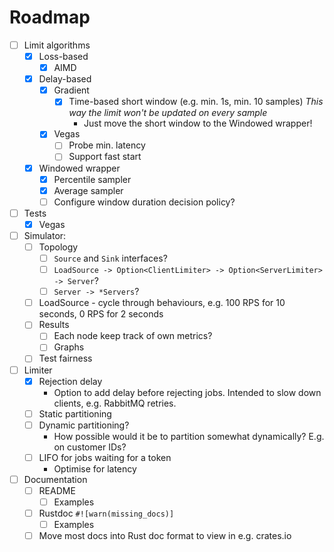 # Roadmap

- [ ] Limit algorithms
  - [x] Loss-based
    - [x] AIMD
  - [x] Delay-based
    - [x] Gradient
      - [x] Time-based short window (e.g. min. 1s, min. 10 samples)
            _This way the limit won't be updated on every sample_
        - Just move the short window to the Windowed wrapper!
    - [x] Vegas
      - [ ] Probe min. latency
      - [ ] Support fast start
  - [x] Windowed wrapper
    - [x] Percentile sampler
    - [x] Average sampler
    - [ ] Configure window duration decision policy?
- [ ] Tests
  - [x] Vegas
- [ ] Simulator:
  - [ ] Topology
    - [ ] `Source` and `Sink` interfaces?
    - [ ] `LoadSource -> Option<ClientLimiter> -> Option<ServerLimiter> -> Server`?
    - [ ] `Server -> *Servers`?
  - [ ] LoadSource - cycle through behaviours, e.g. 100 RPS for 10 seconds, 0 RPS for 2 seconds
  - [ ] Results
    - [ ] Each node keep track of own metrics?
    - [ ] Graphs
  - [ ] Test fairness
- [ ] Limiter
  - [x] Rejection delay
    - Option to add delay before rejecting jobs. Intended to slow down clients, e.g. RabbitMQ retries.
  - [ ] Static partitioning
  - [ ] Dynamic partitioning?
    - How possible would it be to partition somewhat dynamically? E.g. on customer IDs?
  - [ ] LIFO for jobs waiting for a token
    - Optimise for latency
- [ ] Documentation
  - [ ] README
    - [ ] Examples
  - [ ] Rustdoc `#![warn(missing_docs)]`
    - [ ] Examples
  - [ ] Move most docs into Rust doc format to view in e.g. crates.io
